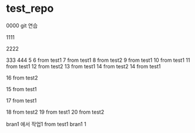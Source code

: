 # test_repo
0000
git 연습

1111

2222

333
444
5
6 from test1
7 from test1
8 from test2
9 from test1
10 from test1
11 from test1
12 from test2
13 from test1
14 from test2
14 from test1

16 from test2

15 from test1

17 from test1

18 from test2
19 from test1
20 from test2

bran1 에서 작업1 from test1
bran1 1
